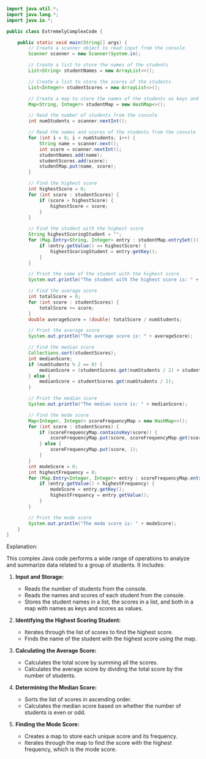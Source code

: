 ```java
import java.util.*;
import java.lang.*;
import java.io.*;

public class ExtremelyComplexCode {

    public static void main(String[] args) {
        // Create a scanner object to read input from the console
        Scanner scanner = new Scanner(System.in);

        // Create a list to store the names of the students
        List<String> studentNames = new ArrayList<>();

        // Create a list to store the scores of the students
        List<Integer> studentScores = new ArrayList<>();

        // Create a map to store the names of the students as keys and their scores as values
        Map<String, Integer> studentMap = new HashMap<>();

        // Read the number of students from the console
        int numStudents = scanner.nextInt();

        // Read the names and scores of the students from the console
        for (int i = 0; i < numStudents; i++) {
            String name = scanner.next();
            int score = scanner.nextInt();
            studentNames.add(name);
            studentScores.add(score);
            studentMap.put(name, score);
        }

        // Find the highest score
        int highestScore = 0;
        for (int score : studentScores) {
            if (score > highestScore) {
                highestScore = score;
            }
        }

        // Find the student with the highest score
        String highestScoringStudent = "";
        for (Map.Entry<String, Integer> entry : studentMap.entrySet()) {
            if (entry.getValue() == highestScore) {
                highestScoringStudent = entry.getKey();
            }
        }

        // Print the name of the student with the highest score
        System.out.println("The student with the highest score is: " + highestScoringStudent);

        // Find the average score
        int totalScore = 0;
        for (int score : studentScores) {
            totalScore += score;
        }
        double averageScore = (double) totalScore / numStudents;

        // Print the average score
        System.out.println("The average score is: " + averageScore);

        // Find the median score
        Collections.sort(studentScores);
        int medianScore;
        if (numStudents % 2 == 0) {
            medianScore = (studentScores.get(numStudents / 2) + studentScores.get(numStudents / 2 - 1)) / 2;
        } else {
            medianScore = studentScores.get(numStudents / 2);
        }

        // Print the median score
        System.out.println("The median score is: " + medianScore);

        // Find the mode score
        Map<Integer, Integer> scoreFrequencyMap = new HashMap<>();
        for (int score : studentScores) {
            if (scoreFrequencyMap.containsKey(score)) {
                scoreFrequencyMap.put(score, scoreFrequencyMap.get(score) + 1);
            } else {
                scoreFrequencyMap.put(score, 1);
            }
        }
        int modeScore = 0;
        int highestFrequency = 0;
        for (Map.Entry<Integer, Integer> entry : scoreFrequencyMap.entrySet()) {
            if (entry.getValue() > highestFrequency) {
                modeScore = entry.getKey();
                highestFrequency = entry.getValue();
            }
        }

        // Print the mode score
        System.out.println("The mode score is: " + modeScore);
    }
}
```

Explanation:

This complex Java code performs a wide range of operations to analyze and summarize data related to a group of students. It includes:

1. **Input and Storage:**
   - Reads the number of students from the console.
   - Reads the names and scores of each student from the console.
   - Stores the student names in a list, the scores in a list, and both in a map with names as keys and scores as values.

2. **Identifying the Highest Scoring Student:**
   - Iterates through the list of scores to find the highest score.
   - Finds the name of the student with the highest score using the map.

3. **Calculating the Average Score:**
   - Calculates the total score by summing all the scores.
   - Calculates the average score by dividing the total score by the number of students.

4. **Determining the Median Score:**
   - Sorts the list of scores in ascending order.
   - Calculates the median score based on whether the number of students is even or odd.

5. **Finding the Mode Score:**
   - Creates a map to store each unique score and its frequency.
   - Iterates through the map to find the score with the highest frequency, which is the mode score.